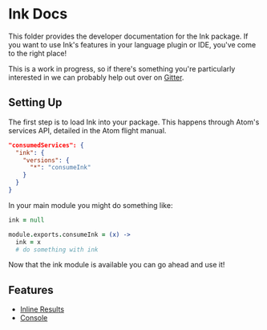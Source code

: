 # Ink Docs

This folder provides the developer documentation for the Ink package. If you want to use Ink's features in your language plugin or IDE, you've come to the right place!

This is a work in progress, so if there's something you're particularly interested in we can probably help out over on [Gitter](https://gitter.im/JunoLab/atom-ink).

## Setting Up

The first step is to load Ink into your package. This happens through Atom's services API, detailed in the Atom flight manual.

```json
"consumedServices": {
  "ink": {
    "versions": {
      "*": "consumeInk"
    }
  }
}
```

In your main module you might do something like:

```coffee
ink = null

module.exports.consumeInk = (x) ->
  ink = x
  # do something with ink
```

Now that the ink module is available you can go ahead and use it!

## Features

* [Inline Results](results.md)
* [Console](console.md)
